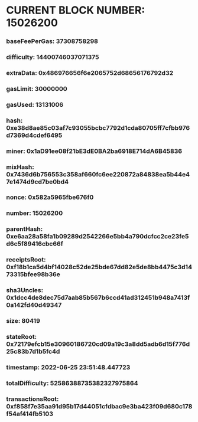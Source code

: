 # CURRENT BLOCK NUMBER: 15026200

### baseFeePerGas: 37308758298
### difficulty: 14400746037071375
### extraData: 0x486976656f6e2065752d68656176792d32
### gasLimit: 30000000
### gasUsed: 13131006
### hash: 0xe38d8ae85c03af7c93055bcbc7792d1cda80705ff7cfbb976d7369d4cdef6495
### miner: 0x1aD91ee08f21bE3dE0BA2ba6918E714dA6B45836
### mixHash: 0x7436d6b756553c358af660fc6ee220872a84838ea5b44e47e1474d9cd7be0bd4
### nonce: 0x582a5965fbe676f0
### number: 15026200
### parentHash: 0xe6aa28a58fa1b09289d2542266e5bb4a790dcfcc2ce23fe5d6c5f89416cbc66f
### receiptsRoot: 0xf18b1ca5d4bf14028c52de25bde67dd82e5de8bb4475c3d1473315bfee98b36e
### sha3Uncles: 0x1dcc4de8dec75d7aab85b567b6ccd41ad312451b948a7413f0a142fd40d49347
### size: 80419
### stateRoot: 0x72179efcb15e30960186720cd09a19c3a8dd5adb6d15f776d25c83b7d1b5fc4d
### timestamp: 2022-06-25 23:51:48.447723
### totalDifficulty: 52586388735382327975864
### transactionsRoot: 0xf858f7e35aa91d95b17d44051cfdbac9e3ba423f09d680c178f54af414fb5103
